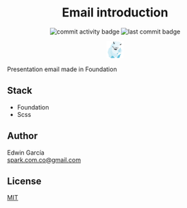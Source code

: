 <h1 align="center">Email introduction</h1>

<p align="center">
  <img src="https://img.shields.io/github/commit-activity/m/edwintrumpet/foundation-email-introduction?logo=github" alt="commit activity badge">
  <img src="https://img.shields.io/github/last-commit/edwintrumpet/foundation-email-introduction?logo=github" alt="last commit badge">
</p>

<p align="center">
  <img src="https://raw.githubusercontent.com/devicons/devicon/9c6bfdb9783cdfe1018666ed76adcfd3eab6fad6/icons/foundation/foundation-original.svg" alt="bootstrap" width="40" height="40"/>
</p>

Presentation email made in Foundation

## Stack

- Foundation
- Scss
## Author

Edwin García  
spark.com.co@gmail.com

## License

[MIT](./LICENSE)


